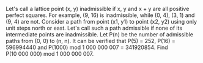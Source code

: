 
Let's call a lattice point (x, y) inadmissible if x, y and x&#160;+&#160;y are all positive perfect squares.
For example, (9, 16) is inadmissible, while (0, 4), (3, 1) and (9, 4) are not.
Consider a path from point (x1, y1) to point (x2, y2) using only unit steps north or east.
Let's call such a path admissible if none of its intermediate points are inadmissible.
Let P(n) be the number of admissible paths from (0, 0) to (n, n).
It can be verified that P(5) = 252, P(16) = 596994440 and P(1000) mod 1&#160;000&#160;000&#160;007 = 341920854.
Find P(10&#160;000&#160;000) mod 1&#160;000&#160;000&#160;007.
